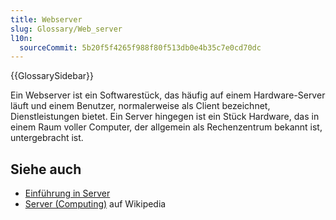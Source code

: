 ```yaml
---
title: Webserver
slug: Glossary/Web_server
l10n:
  sourceCommit: 5b20f5f4265f988f80f513db0e4b35c7e0cd70dc
---
```


{{GlossarySidebar}}

Ein Webserver ist ein Softwarestück, das häufig auf einem Hardware-Server läuft und einem Benutzer, normalerweise als Client bezeichnet, Dienstleistungen bietet. Ein Server hingegen ist ein Stück Hardware, das in einem Raum voller Computer, der allgemein als Rechenzentrum bekannt ist, untergebracht ist.

## Siehe auch

- [Einführung in Server](/de/docs/Learn_web_development/Howto/Web_mechanics/What_is_a_web_server)
- [Server (Computing)](<https://en.wikipedia.org/wiki/Server_(computing)>) auf Wikipedia
